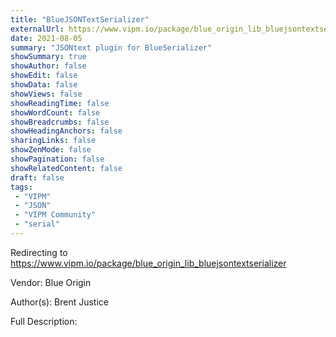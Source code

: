 ```yaml
---
title: "BlueJSONTextSerializer"
externalUrl: https://www.vipm.io/package/blue_origin_lib_bluejsontextserializer
date: 2021-08-05
summary: "JSONtext plugin for BlueSerializer"
showSummary: true
showAuthor: false
showEdit: false
showData: false
showViews: false
showReadingTime: false
showWordCount: false
showBreadcrumbs: false
showHeadingAnchors: false
sharingLinks: false
showZenMode: false
showPagination: false
showRelatedContent: false
draft: false
tags:
 - "VIPM"
 - "JSON"
 - "VIPM Community"
 - "serial"
---
```


Redirecting to https://www.vipm.io/package/blue_origin_lib_bluejsontextserializer

Vendor: Blue Origin

Author(s): Brent Justice
 
Full Description:
